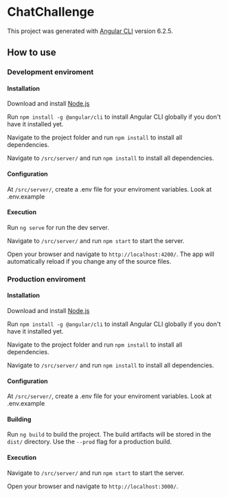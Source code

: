 # ChatChallenge

This project was generated with [Angular CLI](https://github.com/angular/angular-cli) version 6.2.5.

## How to use

### Development enviroment

#### Installation

Download and install [Node.js](https://nodejs.org/en/download/)

Run `npm install -g @angular/cli` to install Angular CLI globally if you don't have it installed yet.

Navigate to the project folder and run `npm install` to install all dependencies.

Navigate to `/src/server/` and run `npm install` to install all dependencies.

#### Configuration

At `/src/server/`, create a .env file for your enviroment variables. Look at .env.example

#### Execution

Run `ng serve` for run the dev server.

Navigate to `/src/server/` and run `npm start` to start the server.

Open your browser and navigate to `http://localhost:4200/`. The app will automatically reload if you change any of the source files.

### Production enviroment

#### Installation

Download and install [Node.js](https://nodejs.org/en/download/)

Run `npm install -g @angular/cli` to install Angular CLI globally if you don't have it installed yet.

Navigate to the project folder and run `npm install` to install all dependencies.

Navigate to `/src/server/` and run `npm install` to install all dependencies.

#### Configuration

At `/src/server/`, create a .env file for your enviroment variables. Look at .env.example

#### Building

Run `ng build` to build the project. The build artifacts will be stored in the `dist/` directory. Use the `--prod` flag for a production build.

#### Execution

Navigate to `/src/server/` and run `npm start` to start the server.

Open your browser and navigate to `http://localhost:3000/`.